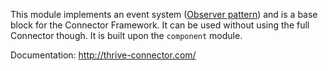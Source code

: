 This module implements an event system ([Observer
pattern](https://en.wikipedia.org/wiki/Observer_pattern)) and is a base
block for the Connector Framework. It can be used without using the full
Connector though. It is built upon the `component` module.

Documentation: <http://thrive-connector.com/>
